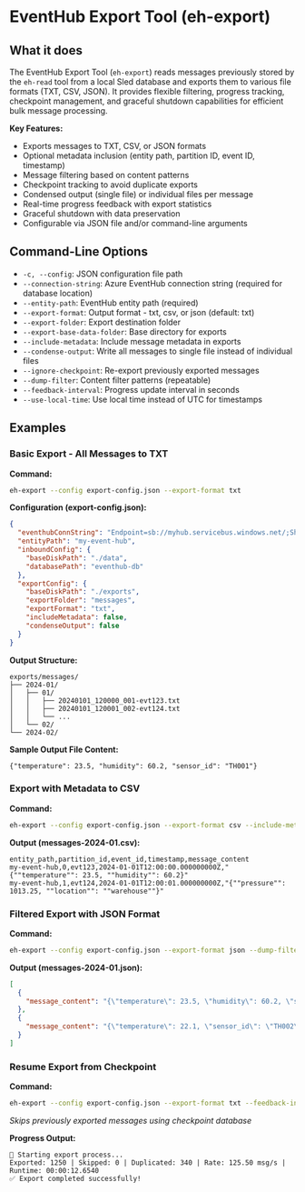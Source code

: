 # EventHub Export Tool (eh-export)

## What it does

The EventHub Export Tool (`eh-export`) reads messages previously stored by the `eh-read` tool from a local Sled database
and exports them to various file formats (TXT, CSV, JSON). It provides flexible filtering, progress tracking, checkpoint
management, and graceful shutdown capabilities for efficient bulk message processing.

**Key Features:**
- Exports messages to TXT, CSV, or JSON formats
- Optional metadata inclusion (entity path, partition ID, event ID, timestamp)
- Message filtering based on content patterns
- Checkpoint tracking to avoid duplicate exports
- Condensed output (single file) or individual files per message
- Real-time progress feedback with export statistics
- Graceful shutdown with data preservation
- Configurable via JSON file and/or command-line arguments

## Command-Line Options
- `-c, --config`: JSON configuration file path
- `--connection-string`: Azure EventHub connection string (required for database location)
- `--entity-path`: EventHub entity path (required)
- `--export-format`: Output format - txt, csv, or json (default: txt)
- `--export-folder`: Export destination folder
- `--export-base-data-folder`: Base directory for exports
- `--include-metadata`: Include message metadata in exports
- `--condense-output`: Write all messages to single file instead of individual files
- `--ignore-checkpoint`: Re-export previously exported messages
- `--dump-filter`: Content filter patterns (repeatable)
- `--feedback-interval`: Progress update interval in seconds
- `--use-local-time`: Use local time instead of UTC for timestamps

## Examples

### Basic Export - All Messages to TXT
**Command:**
```bash
eh-export --config export-config.json --export-format txt
```

**Configuration (export-config.json):**
```json
{
  "eventhubConnString": "Endpoint=sb://myhub.servicebus.windows.net/;SharedAccessKeyName=...",
  "entityPath": "my-event-hub",
  "inboundConfig": {
    "baseDiskPath": "./data",
    "databasePath": "eventhub-db"
  },
  "exportConfig": {
    "baseDiskPath": "./exports",
    "exportFolder": "messages",
    "exportFormat": "txt",
    "includeMetadata": false,
    "condenseOutput": false
  }
}
```

**Output Structure:**
```
exports/messages/
├── 2024-01/
│   ├── 01/
│   │   ├── 20240101_120000_001-evt123.txt
│   │   ├── 20240101_120001_002-evt124.txt
│   │   └── ...
│   └── 02/
└── 2024-02/
```

**Sample Output File Content:**
```
{"temperature": 23.5, "humidity": 60.2, "sensor_id": "TH001"}
```

### Export with Metadata to CSV
**Command:**
```bash
eh-export --config export-config.json --export-format csv --include-metadata --condense-output
```

**Output (messages-2024-01.csv):**
```csv
entity_path,partition_id,event_id,timestamp,message_content
my-event-hub,0,evt123,2024-01-01T12:00:00.000000000Z,"{""temperature"": 23.5, ""humidity"": 60.2}"
my-event-hub,1,evt124,2024-01-01T12:00:01.000000000Z,"{""pressure"": 1013.25, ""location"": ""warehouse""}"
```

### Filtered Export with JSON Format
**Command:**
```bash
eh-export --config export-config.json --export-format json --dump-filter "temperature" --dump-filter "sensor" --condense-output
```

**Output (messages-2024-01.json):**
```json
[
  {
    "message_content": "{\"temperature\": 23.5, \"humidity\": 60.2, \"sensor_id\": \"TH001\"}"
  },
  {
    "message_content": "{\"temperature\": 22.1, \"sensor_id\": \"TH002\"}"
  }
]
```

### Resume Export from Checkpoint
**Command:**
```bash
eh-export --config export-config.json --export-format txt --feedback-interval 5
```
*Skips previously exported messages using checkpoint database*

**Progress Output:**
```
🚀 Starting export process...
Exported: 1250 | Skipped: 0 | Duplicated: 340 | Rate: 125.50 msg/s | Runtime: 00:00:12.6540
✅ Export completed successfully!
```